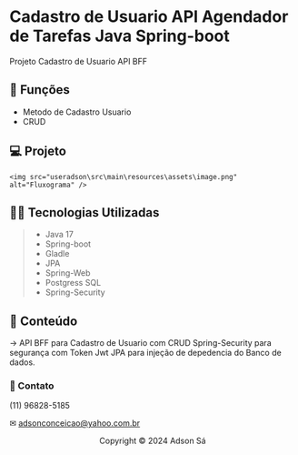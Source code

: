 # Cadastro de Usuario API Agendador de Tarefas Java Spring-boot

Projeto Cadastro de Usuario API BFF

## 🔧 Funções

- Metodo de Cadastro Usuario
- CRUD

## 💻 Projeto

    <img src="useradson\src\main\resources\assets\image.png" alt="Fluxograma" />
  
## 👨‍💻 Tecnologias Utilizadas

> - Java 17
> - Spring-boot
> - Gladle
> - JPA
> - Spring-Web
> - Postgress SQL
> - Spring-Security

## 📜 Conteúdo

-> API BFF para Cadastro de Usuario com CRUD Spring-Security para segurança com Token Jwt
JPA para injeção de depedencia do Banco de dados.

### 🤝 Contato
(11) 96828-5185

✉ adsonconceicao@yahoo.com.br


<p align="center">Copyright © 2024 Adson Sá</p>
